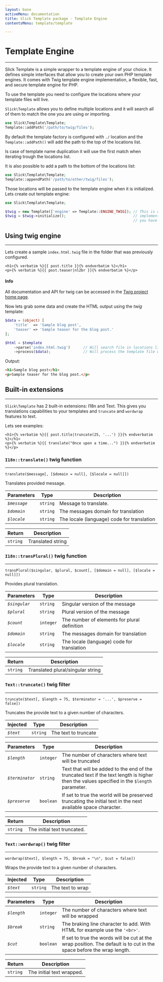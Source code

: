 ```yaml
---
layout: base
activeMenu: documentation
title: Slick Template package - Template Engine
contentsMenu: template/template

---
```


<div id="create-engine"></div>

# Template Engine

---

Slick Template is a simple wrapper to a template engine of your choice. It defines
simple interfaces that allow you to create your own PHP template engines.
It comes with Twig template engine implementation, a flexible, fast, and secure
template engine for PHP.

To use the template you need to configure the locations where your template files
will live.

`Slick\Template` allows you to define multiple locations and it will search all of
them to match the one you are using or importing.

```php
use Slick\Template\Template;
Template::addPath('/path/to/twig/files');
```

By default the template factory is configured with `./` location and the
`Template::addPath()` will add the path to the top of the locations list.

Is case of template name duplication it will use the first match when iterating
trough the locations list.
 
It is also possible to add a path to the bottom of the locations list:

```php
use Slick\Template\Template;
Template::appendPath('/path/to/other/twig/files');
```

Those locations will be passed to the template engine when it is initialized.
Lets create out template engine:

```php
use Slick\Template\Template;

$twig = new Template(['engine' => Template::ENGINE_TWIG]); // This is optional for twig. If you have
$twig = $twig->initialize();                               // implemented TemplateEngineInterface then
                                                           // you have to specify your FQ class name here.
```

<div id="use-twig"></div>

## Using twig engine

---

Lets create a sample `index.html.twig` file in the folder that was
previously configured.

```twig
<h1>{% verbatim %}{{ post.title }}{% endverbatim %}</h1>
<p>{% verbatim %}{{ post.teaser|nl2br }}{% endverbatim %}</p>
```

<div class="alert alert-info" role="alert">
    <h4>
        <i class="fa fa-info "></i>
        Info
    </h4>
    
All documentation and API for twig can be accessed in the
<a href="http://twig.sensiolabs.org/">Twig project home page</a>.
</div>

Now lets grab some data and create the HTML output using the _twig_ template:

```php
$data = (object) [
    'title'  => 'Sample blog post',
    'teaser' => 'Sample teaser for the blog post.'
];

$html = $template
    ->parse('index.html.twig')      // Will search file in locations lists
    ->process($data);               // Will process the template file with data

```

Output:

```html
<h1>Sample blog post</h1>
<p>Sample teaser for the blog post.</p>
```

<div id="built-in"></div>

## Built-in extensions

---

`Slick\Template` has 2 built-in extensions: I18n and Text.
This gives you translations capabilities to your templates and `truncate` and `wordwrap`
features to text.

Lets see examples:

```twig
<h1>{% verbatim %}{{ post.title|truncate(25, '...') }}{% endverbatim %}</h1>
<p>{% verbatim %}{{ translate("Once upon a time...") }}{% endverbatim %}</p>
```

### `I18n::translate()` twig function
___

```twig
translate($message[, [$domain = null], [$locale = null]])
```

Translates provided message.

Parameters  | Type     | Description 
-------------|----------|-------------
 *`$message`*   | `string` |  Message to translate.
 *`$domain`*   | `string` |  The messages domain for translation
 *`$locale`*   | `string` |  The locale (language) code for translation
 
 

Return    | Description
--------- | -----------
`string` | Translated string

### `I18n::transPlural()` twig function
___

```twig
transPlural($singular, $plural, $count[, [$domain = null], [$locale = null]])
```

Provides plural translation.

Parameters  | Type     | Description 
-------------|----------|-------------
 *`$singular`*   | `string` |  Singular version of the message
 *`$plural`*   | `string` |  Plural version of the message
 *`$count`*   | `integer` |  The number of elements for plural definition
 *`$domain`*   | `string` |  The messages domain for translation
 *`$locale`*   | `string` |  The locale (language) code for translation
 
 

Return    | Description
--------- | -----------
`string` | Translated plural/singular string

### `Text::truncate()` twig filter
___

```twig
truncate($text[, $length = 75, $terminator = '...', $preserve = false])
```

Truncates the provide text to a given number of characters.

Injected  | Type     | Description 
-------------|----------|-------------
 *`$text`*   | `string` |  The text to truncate
 
Parameters  | Type     | Description 
-------------|----------|------------- 
 *`$length`*   | `integer` |  The number of characters where text will be truncated
 *`$terminator`*   | `string` |  Text that will be added to the end of the truncated text if the text length is higher then the values specified in the `$length` parameter.
 *`$preserve`*   | `boolean` |  If set to true the world will be preserved truncating the initial text in the next available space character.
 
Return    | Description
--------- | -----------
`string` | The initial text truncated.

### `Text::wordwrap()` twig filter
___

```twig
wordwrap($text[, $length = 75, $break = "\n", $cut = false])
```

Wraps the provide text to a given number of characters.

Injected  | Type     | Description 
-------------|----------|-------------
 *`$text`*   | `string` |  The text to wrap

Parameters  | Type     | Description 
-------------|----------|------------- 
 *`$length`*   | `integer` |  The number of characters where text will be wrapped
 *`$break`*   | `string` |  The braking line character to add. With HTML for example use the `'<br>'`.
 *`$cut`*   | `boolean` |  If set to true the words will be cut at the wrap position. The default is to cut in the space before the wrap length.

Return    | Description
--------- | -----------
`string` | The initial text wrapped.